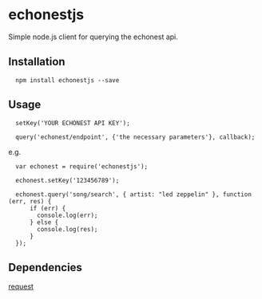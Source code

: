echonestjs
==========

Simple node.js client for querying the echonest api.

## Installation
```
  npm install echonestjs --save
```

## Usage
```
  setKey('YOUR ECHONEST API KEY');

  query('echonest/endpoint', {'the necessary parameters'}, callback);
```

e.g.

```
  var echonest = require('echonestjs');

  echonest.setKey('123456789');

  echonest.query('song/search', { artist: "led zeppelin" }, function (err, res) {
      if (err) {
        console.log(err);
      } else {
        console.log(res);
      }
  });
```

## Dependencies

[request](https://github.com/request/request)
